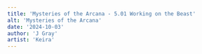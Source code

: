 ```yaml
---
title: 'Mysteries of the Arcana - 5.01 Working on the Beast'
alt: 'Mysteries of the Arcana'
date: '2024-10-03'
author: 'J Gray'
artist: 'Keira'
---
```

